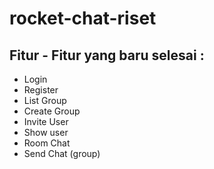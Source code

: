 # rocket-chat-riset

## Fitur - Fitur yang baru selesai :
- Login
- Register
- List Group
- Create Group
- Invite User
- Show user
- Room Chat
- Send Chat (group)
